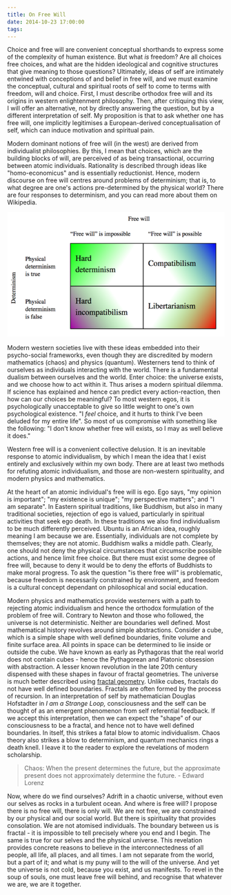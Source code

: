```yaml
---
title: On Free Will
date: 2014-10-23 17:00:00
tags: 
---
```


<p>Choice and free will are convenient conceptual shorthands to express some of the complexity of human existence. But what <em>is </em>freedom? Are all choices free choices, and what are the hidden ideological and cognitive structures that give meaning to those questions? Ultimately, ideas of self are intimately entwined with conceptions of and belief in free will, and we must examine the conceptual, cultural and spiritual roots of self to come to terms with freedom, will and choice. First, I must describe orthodox free will and its origins in western enlightenment philosophy. Then, after critiquing this view, I will offer an alternative, not by directly answering the question, but by a different interpretation of self. My proposition is that to ask whether one has free will, one implicitly legitimises a European-derived conceptualisation of self, which can induce motivation and spiritual pain.</p>
<p>Modern dominant notions of free will (in the west) are derived from individualist philosophies. By this, I mean that choices, which are the building blocks of will, are perceived of as being transactional, occurring between atomic individuals. Rationality is described through ideas like "homo-economicus" and is essentially reductionist. Hence, modern discourse on free will centres around problems of determinism; that is, to what degree are one's actions pre-determined by the physical world? There are four responses to determinism, and you can read more about them on Wikipedia.</p>

![freewillgrid](/images/freewillgrid.png)

Modern western societies live with these ideas embedded into their psycho-social frameworks, even though they are discredited by modern mathematics (chaos) and physics (quantum). Westerners tend to think of ourselves as individuals interacting with the world. There is a fundamental dualism between ourselves and the world. Enter choice: the universe exists, and we choose how to act within it. Thus arises a modern spiritual dilemma. If science has explained and hence can predict every action-reaction, then how can our choices be meaningful? To most western egos, it is psychologically unacceptable to give so little weight to one's own psychological existence. "I <em>feel </em>choice, and it hurts to think I've been deluded for my entire life". So most of us compromise with something like the following: "I don't know whether free will exists, so I may as well believe it does."</p>
<p>Western free will is a convenient collective delusion. It is an inevitable response to atomic individualism, by which I mean the idea that I exist entirely and exclusively within my own body. There are at least two methods for refuting atomic individualism, and those are non-western spirituality, and modern physics and mathematics.</p>
<p>At the heart of an atomic individual's free will is ego. Ego says, "my opinion is important"; "my existence is unique"; "my perspective matters"; and "I am separate". In Eastern spiritual traditions, like Buddhism, but also in many traditional societies, rejection of ego is valued, particularly in spiritual activities that seek ego death. In these traditions we also find individualism to be much differently perceived. Ubuntu is an African idea, roughly meaning I am because we are. Essentially, individuals are not complete by themselves; they are not atomic. Buddhism walks a middle path. Clearly, one should not deny the physical circumstances that circumscribe possible actions, and hence limit free choice. But there must exist some degree of free will, because to deny it would be to deny the efforts of Buddhists to make moral progress. To ask the question "is there free will" is problematic, because freedom is necessarily constrained by environment, and freedom is a cultural concept dependant on philosophical and social education.</p>
<p>Modern physics and mathematics provide westerners with a path to rejecting atomic individualism and hence the orthodox formulation of the problem of free will. Contrary to Newton and those who followed, the universe is not deterministic. Neither are boundaries well defined. Most mathematical history revolves around simple abstractions. Consider a cube, which is a simple shape with well defined boundaries, finite volume and finite surface area. All points in space can be determined to lie inside or outside the cube. We have known as early as Pythagoras that the real world does not contain cubes - hence the Pythagorean and Platonic obsession with abstraction. A lesser known revolution in the late 20th century dispensed with these shapes in favour of fractal geometries. The universe is much better described using <a title="fractal geometry" href="http://en.wikipedia.org/wiki/Patterns_in_nature#Trees.2C_fractals" target="_blank">fractal geometry</a>. Unlike cubes, fractals do not have well defined boundaries. Fractals are often formed by the process of recursion. In an interpretation of self by mathematician Douglas Hofstadter in <em>I am a Strange Loop, </em>consciousness and the self can be thought of as an emergent phenomenon from self referential feedback. If we accept this interpretation, then we can expect the "shape" of our consciousness to be a fractal, and hence not to have well defined boundaries. In itself, this strikes a fatal blow to atomic individualism. Chaos theory also strikes a blow to determinism, and quantum mechanics rings a death knell. I leave it to the reader to explore the revelations of modern scholarship.</p>
<blockquote><p>Chaos: When the present determines the future, but the approximate present does not approximately determine the future.  -  Edward Lorenz</p></blockquote>
<p>Now, where do we find ourselves? Adrift in a chaotic universe, without even our selves as rocks in a turbulent ocean. And where is free will? I propose there is no free will, there is only will. We are not free, we are constrained by our physical and our social world. But there is spirituality that provides consolation. We are not atomised individuals. The boundary between us is fractal - it is impossible to tell precisely where you end and I begin. The same is true for our selves and the physical universe. This revelation provides concrete reasons to believe in the interconnectedness of all people, all life, all places, and all times. I am not separate from the world, but a part of it; and what is my puny will to the will of the universe. And yet the universe is not cold, because you exist, and us manifests. To revel in the soup of souls, one must leave free will behind, and recognise that whatever we are, we are it together.</p>